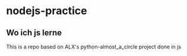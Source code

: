 # nodejs-practice

## Wo ich js lerne
This is a repo based on ALX's python-almost_a_circle project done in js
